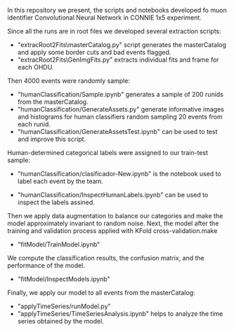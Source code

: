 In this repository we present, the scripts and notebooks developed fo muon identifier Convolutional Neural Network in CONNIE 1x5 experiment.

Since all the runs are in root files we developed several extraction scripts:

- "extracRoot2Fits\masterCatalog.py" script generates the masterCatalog and apply some border cuts and bad events flagged.
- "extracRoot2Fits\GenImgFits.py" extracts individual fits and frame for each OHDU.

Then 4000 events were randomly sample:

- "humanClassification/Sample.ipynb" generates a sample of 200 runids from the masterCatalog.
- "humanClassification/GenerateAssets.py" generate informative images and histograms for human classifiers random sampling 20 events from each runid.
- "humanClassification/GenerateAssetsTest.ipynb" can be used to test and improve this script.

Human-determined categorical labels were assigned to our train-test sample:

- "humanClassification/clasificador-New.ipynb" is the notebook used to label each event by the team.

- "humanClassification/InspectHumanLabels.ipynb" can be used to inspect the labels assined.

Then we apply data augmentation to balance our categories and make the model approximately invariant to random noise. Next, the model after the training and validation process applied with KFold cross-validation.make 

- "fitModel/TrainModel.ipynb"

We compute the classification results, the confusion matrix, and the performance of the model.

- "fitModel/InspectModels.ipynb"

Finally, we apply our model to all events from the masterCatalog:

- "applyTimeSeries/runModel.py"
- "applyTimeSeries/TimeSeriesAnalysis.ipynb" helps to analyze the time series obtained by the model.
